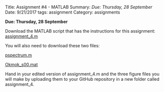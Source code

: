 Title: Assignment #4 -  MATLAB
Summary: *Due: Thursday, 28 September*
Date: 9/21/2017
tags: assignment
Category: assignments

**Due: Thursday, 28 September**


Download the MATLAB script that has the instructions for this assignment: [assignment_4.m]({attach}/Assignments/assignment_4.m)

You will also need to download these two files:

[pspectrum.m]({attach}/Assignments/pspectrum.m)

[Okmok_s00.mat]({attach}/Assignments/Okmok_s00.mat)

Hand in your edited version of assignment_4.m and the three figure files you will make by uploading them to your GitHub repository in a new folder called assignment_4.
